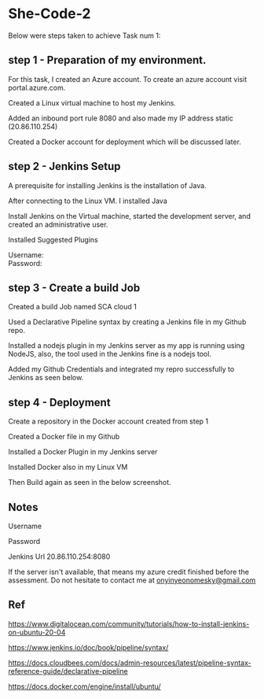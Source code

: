 # She-Code-2
Below were steps taken to achieve Task num 1:

## step 1 - Preparation of my environment. 
For this task, I created an Azure account. To create an azure account visit  portal.azure.com. 

Created a Linux virtual machine to host my Jenkins. 

Added an inbound port rule 8080 and also made my IP address static (20.86.110.254)

Created a Docker account for deployment which will be discussed later.

## step 2 -  Jenkins Setup

A prerequisite for installing Jenkins is the installation of Java. 

After connecting to the Linux VM. I installed Java

Install Jenkins on the Virtual machine, started the development server, and created an administrative user. 

Installed Suggested Plugins

Username:  
Password: 


## step 3 - Create a build Job
Created a build Job named SCA cloud 1

Used a Declarative Pipeline syntax by creating a Jenkins file in my Github repo.

Installed a nodejs plugin in my Jenkins server as my app is running using NodeJS, also, the tool used in the Jenkins fine is a nodejs tool.

Added my Github Credentials and integrated my repro successfully to Jenkins as seen below.

## step 4 - Deployment
Create a repository in the Docker account created from step 1

Created a Docker file in my Github 

Installed a Docker Plugin in my Jenkins server

Installed Docker also in my Linux VM

Then Build again as seen in the below screenshot.

## Notes
Username

Password

Jenkins Url 20.86.110.254:8080

If the server isn't available, that means my azure credit finished before the assessment. Do not hesitate to contact me at onyinyeonomesky@gmail.com

## Ref

https://www.digitalocean.com/community/tutorials/how-to-install-jenkins-on-ubuntu-20-04

https://www.jenkins.io/doc/book/pipeline/syntax/

https://docs.cloudbees.com/docs/admin-resources/latest/pipeline-syntax-reference-guide/declarative-pipeline

https://docs.docker.com/engine/install/ubuntu/



